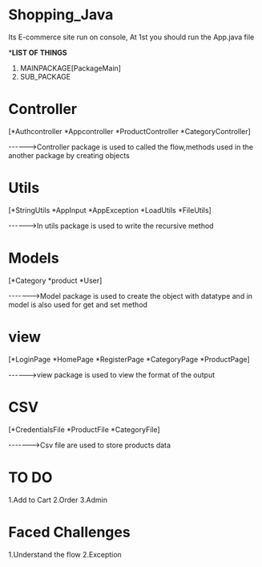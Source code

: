 # Shopping_Java
Its E-commerce site run on console,
At 1st you should run the App.java file 


***********LIST OF THINGS**********
1. MAINPACKAGE[PackageMain]
2. SUB_PACKAGE
 
# Controller
[*Authcontroller *Appcontroller *ProductController *CategoryController]

------>Controller package is used to called the flow,methods used in the another package by creating objects

# Utils
[*StringUtils *AppInput *AppException *LoadUtils *FileUtils]

------>In utils package is used to write the recursive method

# Models
[*Category *product *User]

------->Model package is used to create the object with datatype and in model is also used for get and set method

# view
[*LoginPage *HomePage *RegisterPage *CategoryPage *ProductPage]

------>view package is used to view the format of the output

# CSV
[*CredentialsFile *ProductFile *CategoryFile]

------->Csv file are used to store products data


# TO DO
1.Add to Cart
2.Order
3.Admin 

# Faced Challenges
1.Understand the flow
2.Exception

